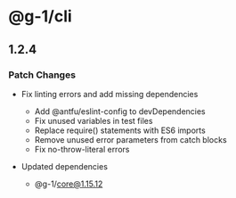 # @g-1/cli

## 1.2.4

### Patch Changes

- Fix linting errors and add missing dependencies

  - Add @antfu/eslint-config to devDependencies
  - Fix unused variables in test files
  - Replace require() statements with ES6 imports
  - Remove unused error parameters from catch blocks
  - Fix no-throw-literal errors

- Updated dependencies
  - @g-1/core@1.15.12
